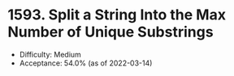 # 1593. Split a String Into the Max Number of Unique Substrings
- Difficulty: Medium
- Acceptance: 54.0% (as of 2022-03-14)
